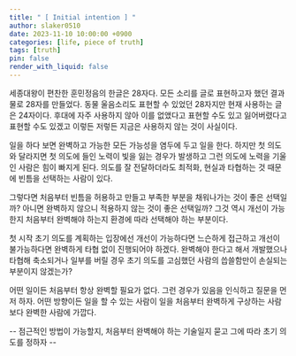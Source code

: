 ```yaml
---
title: " [ Initial intention ] "
author: slaker0510
date: 2023-11-10 10:00:00 +0900
categories: [life, piece of truth]
tags: [truth]
pin: false
render_with_liquid: false
---
```


세종대왕이 편찬한 훈민정음의 한글은 28자다. 모든 소리를 글로 표현하고자 했던 결과물로 28자를 만들었다. 동물 울음소리도 표현할 수 있었던 28자지만 현재 사용하는 글은 24자이다. 후대에 자주 사용하지 않아 이를 없앴다고 표현할 수도 있고 잃어버렸다고 표현할 수도 있겠고 이렇든 저렇든 지금은 사용하지 않는 것이 사실이다. 
   
일을 하다 보면 완벽하고 가능한 모든 가능성을 염두에 두고 일을 한다. 하지만 첫 의도와 달라지면 첫 의도에 들인 노력이 빛을 잃는 경우가 발생하고 그런 의도에 노력을 기울인 사람은 힘이 빠지게 된다. 의도를 잘 전달하더라도 최적화, 현실과 타협하는 것 때문에 빈틈을 선택하는 사람이 있다. 
   
그렇다면 처음부터 빈틈을 허용하고 만들고 부족한 부분을 채워나가는 것이 좋은 선택일까? 아니면 완벽하지 않으니 적용하지 않는 것이 좋은 선택일까? 그것 역시 개선이 가능한지 처음부터 완벽해야 하는지 환경에 따라 선택해야 하는 부분이다. 
   
첫 시작 초기 의도를 계획하는 입장에선 개선이 가능하다면 느슨하게 접근하고 개선이 불가능하다면 완벽하게 타협 없이 진행되어야 하겠다. 완벽해야 한다고 해서 개발했으나 타협해 축소되거나 일부를 버릴 경우 초기 의도를 고심했던 사람의 씁쓸함만이 손실되는 부분이지 않겠는가?
   
어떤 일이든 처음부터 항상 완벽할 필요가 없다. 그런 경우가 있음을 인식하고 질문을 먼저 하자. 어떤 방향이든 일을 할 수 있는 사람이 일을 처음부터 완벽하게 구상하는 사람보다 완벽한 사람에 가깝다.
   
-- 점근적인 방법이 가능할지, 처음부터 완벽해야 하는 기술일지 묻고 그에 따라 초기 의도를 정하자 --
